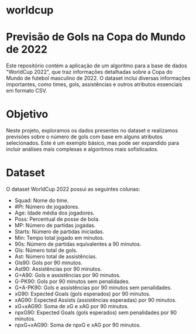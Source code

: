 # worldcup

# Previsão de Gols na Copa do Mundo de 2022
Este repositório contém a aplicação de um algoritmo para a base de dados "WorldCup 2022", que traz informações detalhadas sobre a Copa do Mundo de futebol masculino de 2022. O dataset inclui diversas informações importantes, como times, gols, assistências e outros atributos essenciais em formato CSV.

# Objetivo
Neste projeto, exploramos os dados presentes no dataset e realizamos previsões sobre o número de gols com base em alguns atributos selecionados. Este é um exemplo básico, mas pode ser expandido para incluir análises mais complexas e algoritmos mais sofisticados.

# Dataset
O dataset WorldCup 2022 possui as seguintes colunas:

- Squad: Nome do time.
- #Pl: Número de jogadores.
- Age: Idade média dos jogadores.
- Poss: Percentual de posse de bola.
- MP: Número de partidas jogadas.
- Starts: Número de partidas iniciadas.
- Min: Tempo total jogado em minutos.
- 90s: Número de partidas equivalentes a 90 minutos.
- Gls: Número total de gols.
- Ast: Número total de assistências.
- Gls90: Gols por 90 minutos.
- Ast90: Assistências por 90 minutos.
- G+A90: Gols e assistências por 90 minutos.
- G-PK90: Gols por 90 minutos sem penalidades.
- G+A-PK90: Gols e assistências por 90 minutos sem penalidades.
- xG90: Expected Goals (gols esperados) por 90 minutos.
- xAG90: Expected Assists (assistências esperadas) por 90 minutos.
- xG+xAG90: Soma de xG e xAG por 90 minutos.
- npxG90: Expected Goals (gols esperados) sem penalidades por 90 minutos.
- npxG+xAG90: Soma de npxG e xAG por 90 minutos.
